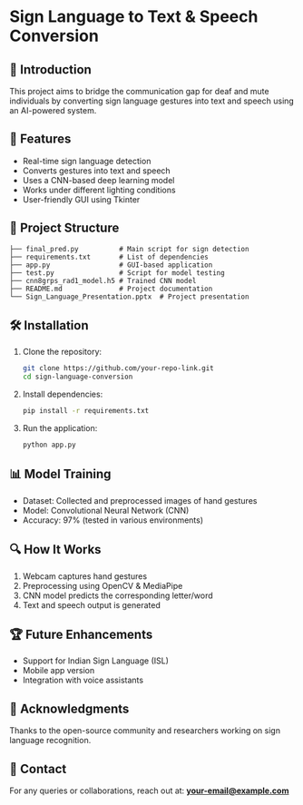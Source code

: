 # Sign Language to Text & Speech Conversion

## 📌 Introduction
This project aims to bridge the communication gap for deaf and mute individuals by converting sign language gestures into text and speech using an AI-powered system.

## 🚀 Features
- Real-time sign language detection
- Converts gestures into text and speech
- Uses a CNN-based deep learning model
- Works under different lighting conditions
- User-friendly GUI using Tkinter

## 📂 Project Structure
```
├── final_pred.py          # Main script for sign detection
├── requirements.txt       # List of dependencies
├── app.py                 # GUI-based application
├── test.py                # Script for model testing
├── cnn8grps_rad1_model.h5 # Trained CNN model
├── README.md              # Project documentation
└── Sign_Language_Presentation.pptx  # Project presentation
```

## 🛠 Installation
1. Clone the repository:
   ```bash
   git clone https://github.com/your-repo-link.git
   cd sign-language-conversion
   ```
2. Install dependencies:
   ```bash
   pip install -r requirements.txt
   ```
3. Run the application:
   ```bash
   python app.py
   ```

## 📊 Model Training
- Dataset: Collected and preprocessed images of hand gestures
- Model: Convolutional Neural Network (CNN)
- Accuracy: 97% (tested in various environments)

## 🔍 How It Works
1. Webcam captures hand gestures
2. Preprocessing using OpenCV & MediaPipe
3. CNN model predicts the corresponding letter/word
4. Text and speech output is generated

## 🏆 Future Enhancements
- Support for Indian Sign Language (ISL)
- Mobile app version
- Integration with voice assistants

## 🙌 Acknowledgments
Thanks to the open-source community and researchers working on sign language recognition.

## 📩 Contact
For any queries or collaborations, reach out at: **your-email@example.com**
